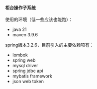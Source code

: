 #### 柜台操作子系统

使用的环境（低一些应该也能跑）：

- java 21
- maven 3.9.6

spring版本3.2.6，目前引入的主要依赖项有：

- lombok
- spring web
- mysql driver
- spring jdbc api
- mybatis framework
- json web token
